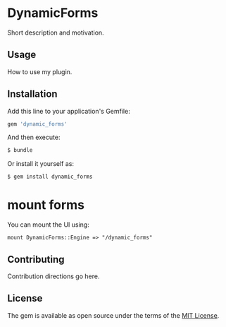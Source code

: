 # DynamicForms
Short description and motivation.

## Usage
How to use my plugin.

## Installation
Add this line to your application's Gemfile:

```ruby
gem 'dynamic_forms'
```

And then execute:
```bash
$ bundle
```

Or install it yourself as:
```bash
$ gem install dynamic_forms
```

# mount forms

You can mount the UI using:

```
mount DynamicForms::Engine => "/dynamic_forms"
```

## Contributing
Contribution directions go here.

## License
The gem is available as open source under the terms of the [MIT License](http://opensource.org/licenses/MIT).
